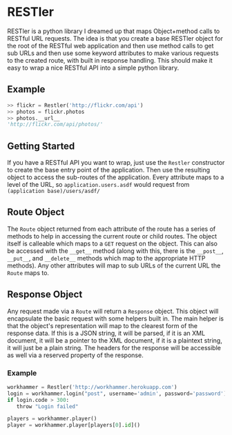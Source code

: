 # RESTler

RESTler is a python library I dreamed up that maps Object+method calls to RESTful
URL requests.  The idea is that you create a base RESTler object for the root of the
RESTful web application and then use method calls to get sub URLs and then use some
keyword attributes to make various requests to the created route, with built in
response handling.  This should make it easy to wrap a nice RESTful API into a 
simple python library.

## Example

``` python
>> flickr = Restler('http://flickr.com/api')
>> photos = flickr.photos
>> photos.__url__
'http://flickr.com/api/photos/'
```

## Getting Started

If you have a RESTful API you want to wrap, just use the `Restler` constructor to
create the base entry point of the application.  Then use the resulting object to
access the sub-routes of the application.  Every attribute maps to a level of the
URL, so `application.users.asdf` would request from `(application base)/users/asdf/`

## Route Object

The `Route` object returned from each attribute of the route has a series of
methods to help in accessing the current route or child routes.  The object itself
is calleable which maps to a `GET` request on the object.  This can also be accessed
with the `__get__` method (along with this, there is the `__post__`, `__put__`,
and `__delete__` methods which map to the appropriate HTTP methods).  Any other
attributes will map to sub URLs of the current URL the `Route` maps to.

## Response Object

Any request made via a `Route` will return a `Response` object.  This object will
encapsulate the basic request with some helpers built in.  The main helper is that
the object's representation will map to the clearest form of the response data.  If
this is a JSON string, it will be parsed, if it is an XML document, it will be a
pointer to the XML document, if it is a plaintext string, it will just be a plain
string.  The headers for the response will be accessible as well via a reserved
property of the response.

### Example

``` python
workhammer = Restler('http://workhammer.herokuapp.com')
login = workhammer.login("post", username='admin', password='password')
if login.code > 300:
   throw "Login failed"

players = workhammer.player()
player = workhammer.player[players[0].id]()
```
